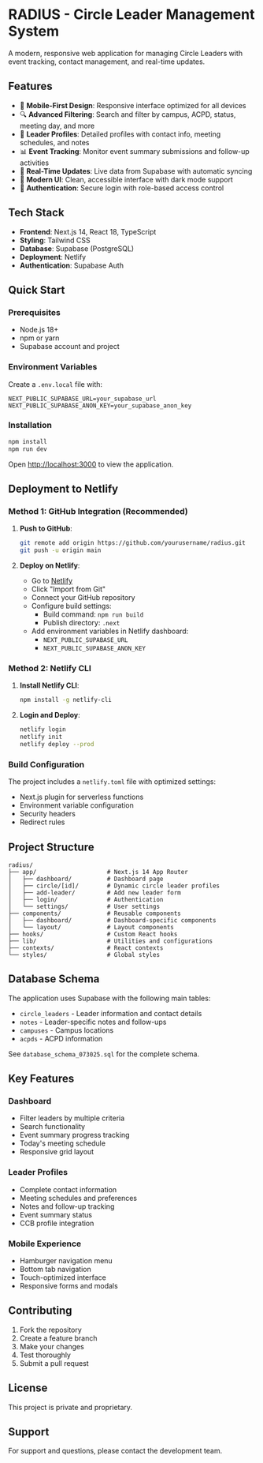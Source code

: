 # RADIUS - Circle Leader Management System

A modern, responsive web application for managing Circle Leaders with event tracking, contact management, and real-time updates.

## Features

- 📱 **Mobile-First Design**: Responsive interface optimized for all devices
- 🔍 **Advanced Filtering**: Search and filter by campus, ACPD, status, meeting day, and more
- 👤 **Leader Profiles**: Detailed profiles with contact info, meeting schedules, and notes
- 📊 **Event Tracking**: Monitor event summary submissions and follow-up activities
- 🔄 **Real-Time Updates**: Live data from Supabase with automatic syncing
- 🎨 **Modern UI**: Clean, accessible interface with dark mode support
- 🔐 **Authentication**: Secure login with role-based access control

## Tech Stack

- **Frontend**: Next.js 14, React 18, TypeScript
- **Styling**: Tailwind CSS
- **Database**: Supabase (PostgreSQL)
- **Deployment**: Netlify
- **Authentication**: Supabase Auth

## Quick Start

### Prerequisites
- Node.js 18+ 
- npm or yarn
- Supabase account and project

### Environment Variables
Create a `.env.local` file with:
```
NEXT_PUBLIC_SUPABASE_URL=your_supabase_url
NEXT_PUBLIC_SUPABASE_ANON_KEY=your_supabase_anon_key
```

### Installation
```bash
npm install
npm run dev
```

Open [http://localhost:3000](http://localhost:3000) to view the application.

## Deployment to Netlify

### Method 1: GitHub Integration (Recommended)

1. **Push to GitHub**:
   ```bash
   git remote add origin https://github.com/yourusername/radius.git
   git push -u origin main
   ```

2. **Deploy on Netlify**:
   - Go to [Netlify](https://netlify.com)
   - Click "Import from Git"
   - Connect your GitHub repository
   - Configure build settings:
     - Build command: `npm run build`
     - Publish directory: `.next`
   - Add environment variables in Netlify dashboard:
     - `NEXT_PUBLIC_SUPABASE_URL`
     - `NEXT_PUBLIC_SUPABASE_ANON_KEY`

### Method 2: Netlify CLI

1. **Install Netlify CLI**:
   ```bash
   npm install -g netlify-cli
   ```

2. **Login and Deploy**:
   ```bash
   netlify login
   netlify init
   netlify deploy --prod
   ```

### Build Configuration

The project includes a `netlify.toml` file with optimized settings:
- Next.js plugin for serverless functions
- Environment variable configuration
- Security headers
- Redirect rules

## Project Structure

```
radius/
├── app/                    # Next.js 14 App Router
│   ├── dashboard/          # Dashboard page
│   ├── circle/[id]/        # Dynamic circle leader profiles
│   ├── add-leader/         # Add new leader form
│   ├── login/              # Authentication
│   └── settings/           # User settings
├── components/             # Reusable components
│   ├── dashboard/          # Dashboard-specific components
│   └── layout/             # Layout components
├── hooks/                  # Custom React hooks
├── lib/                    # Utilities and configurations
├── contexts/               # React contexts
└── styles/                 # Global styles
```

## Database Schema

The application uses Supabase with the following main tables:
- `circle_leaders` - Leader information and contact details
- `notes` - Leader-specific notes and follow-ups
- `campuses` - Campus locations
- `acpds` - ACPD information

See `database_schema_073025.sql` for the complete schema.

## Key Features

### Dashboard
- Filter leaders by multiple criteria
- Search functionality
- Event summary progress tracking
- Today's meeting schedule
- Responsive grid layout

### Leader Profiles
- Complete contact information
- Meeting schedules and preferences
- Notes and follow-up tracking
- Event summary status
- CCB profile integration

### Mobile Experience
- Hamburger navigation menu
- Bottom tab navigation
- Touch-optimized interface
- Responsive forms and modals

## Contributing

1. Fork the repository
2. Create a feature branch
3. Make your changes
4. Test thoroughly
5. Submit a pull request

## License

This project is private and proprietary.

## Support

For support and questions, please contact the development team.

